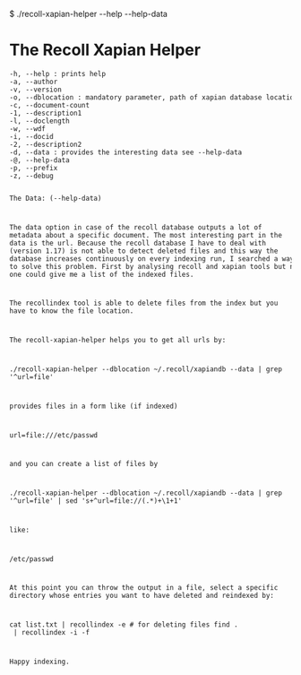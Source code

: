 $ ./recoll-xapian-helper --help --help-data

# The Recoll Xapian Helper

<div><code><pre>
-h, --help : prints help
-a, --author
-v, --version
-o, --dblocation : mandatory parameter, path of xapian database location (directory) 
-c, --document-count
-1, --description1
-l, --doclength
-w, --wdf
-i, --docid
-2, --description2
-d, --data : provides the interesting data see --help-data
-@, --help-data
-p, --prefix
-z, --debug

The Data: (--help-data)

 The data option in case of the recoll database outputs a lot of 
 metadata about a specific document. The most interesting part in the
 data is the url. Because the recoll database I have to deal with 
 (version 1.17) is not able to detect deleted files and this way 
 the database increases continuously on every indexing run, I searched
 a way to solve this problem. First by analysing recoll and xapian
 tools but no one could give me a list of the indexed files. 

 The recollindex tool is able to delete files from the index but
 you have to know the file location. 

 The recoll-xapian-helper helps you to get all urls
 by:

  ./recoll-xapian-helper --dblocation ~/.recoll/xapiandb --data |
   grep '^url=file'

 provides files in a form like (if indexed)

  url=file:///etc/passwd

 and you can create a list of files by 

  ./recoll-xapian-helper --dblocation ~/.recoll/xapiandb --data |
   grep '^url=file' | sed 's+^url=file://\(.*\)+\1+1'

 like:

  /etc/passwd

 At this point you can throw the output in a file, select a specific
 directory whose entries you want to have deleted and reindexed by:

 cat list.txt | recollindex -e # for deleting files
 find . <specific directory> | recollindex -i -f


 Happy indexing.

</pre></code></div>

